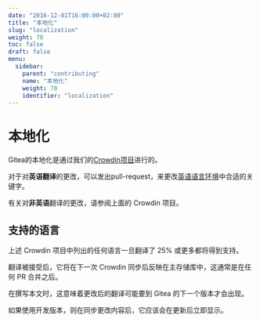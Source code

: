 ```yaml
---
date: "2016-12-01T16:00:00+02:00"
title: "本地化"
slug: "localization"
weight: 70
toc: false
draft: false
menu:
  sidebar:
    parent: "contributing"
    name: "本地化"
    weight: 70
    identifier: "localization"
---
```


# 本地化

Gitea的本地化是通过我们的[Crowdin项目](https://crowdin.com/project/gitea)进行的。

对于对**英语翻译**的更改，可以发出pull-request，来更改[英语语言环境](https://github.com/go-gitea/gitea/blob/master/options/locale/locale_en-US.ini)中合适的关键字。

有关对**非英语**翻译的更改，请参阅上面的 Crowdin 项目。

## 支持的语言

上述 Crowdin 项目中列出的任何语言一旦翻译了 25% 或更多都将得到支持。

翻译被接受后，它将在下一次 Crowdin 同步后反映在主存储库中，这通常是在任何 PR 合并之后。

在撰写本文时，这意味着更改后的翻译可能要到 Gitea 的下一个版本才会出现。

如果使用开发版本，则在同步更改内容后，它应该会在更新后立即显示。
